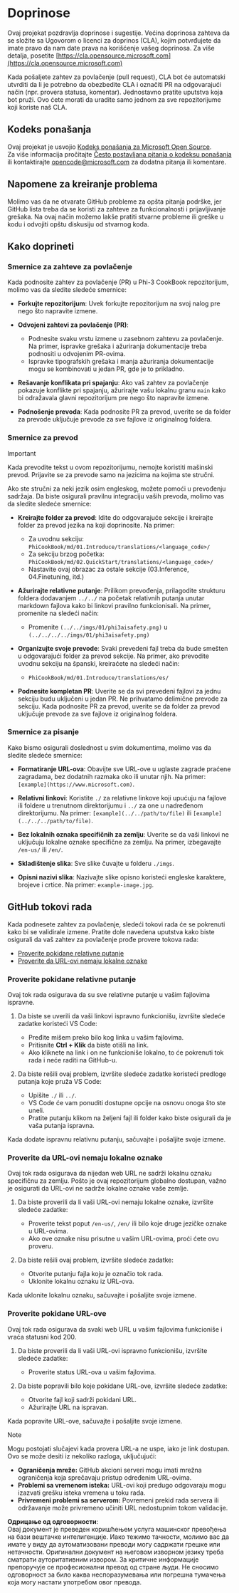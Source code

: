 # Doprinose

Ovaj projekat pozdravlja doprinose i sugestije. Većina doprinosa zahteva da se složite sa Ugovorom o licenci za doprinos (CLA), kojim potvrđujete da imate pravo da nam date prava na korišćenje vašeg doprinosa. Za više detalja, posetite [https://cla.opensource.microsoft.com](https://cla.opensource.microsoft.com)

Kada pošaljete zahtev za povlačenje (pull request), CLA bot će automatski utvrditi da li je potrebno da obezbedite CLA i označiti PR na odgovarajući način (npr. provera statusa, komentar). Jednostavno pratite uputstva koja bot pruži. Ovo ćete morati da uradite samo jednom za sve repozitorijume koji koriste naš CLA.

## Kodeks ponašanja

Ovaj projekat je usvojio [Kodeks ponašanja za Microsoft Open Source](https://opensource.microsoft.com/codeofconduct/).  
Za više informacija pročitajte [Često postavljana pitanja o kodeksu ponašanja](https://opensource.microsoft.com/codeofconduct/faq/) ili kontaktirajte [opencode@microsoft.com](mailto:opencode@microsoft.com) za dodatna pitanja ili komentare.

## Napomene za kreiranje problema

Molimo vas da ne otvarate GitHub probleme za opšta pitanja podrške, jer GitHub lista treba da se koristi za zahteve za funkcionalnosti i prijavljivanje grešaka. Na ovaj način možemo lakše pratiti stvarne probleme ili greške u kodu i odvojiti opštu diskusiju od stvarnog koda.

## Kako doprineti

### Smernice za zahteve za povlačenje

Kada podnosite zahtev za povlačenje (PR) u Phi-3 CookBook repozitorijum, molimo vas da sledite sledeće smernice:

- **Forkujte repozitorijum**: Uvek forkujte repozitorijum na svoj nalog pre nego što napravite izmene.

- **Odvojeni zahtevi za povlačenje (PR)**:
  - Podnesite svaku vrstu izmene u zasebnom zahtevu za povlačenje. Na primer, ispravke grešaka i ažuriranja dokumentacije treba podnositi u odvojenim PR-ovima.
  - Ispravke tipografskih grešaka i manja ažuriranja dokumentacije mogu se kombinovati u jedan PR, gde je to prikladno.

- **Rešavanje konflikata pri spajanju**: Ako vaš zahtev za povlačenje pokazuje konflikte pri spajanju, ažurirajte vašu lokalnu granu `main` kako bi odražavala glavni repozitorijum pre nego što napravite izmene.

- **Podnošenje prevoda**: Kada podnosite PR za prevod, uverite se da folder za prevode uključuje prevode za sve fajlove iz originalnog foldera.

### Smernice za prevod

> [!IMPORTANT]
>
> Kada prevodite tekst u ovom repozitorijumu, nemojte koristiti mašinski prevod. Prijavite se za prevode samo na jezicima na kojima ste stručni.

Ako ste stručni za neki jezik osim engleskog, možete pomoći u prevođenju sadržaja. Da biste osigurali pravilnu integraciju vaših prevoda, molimo vas da sledite sledeće smernice:

- **Kreirajte folder za prevod**: Idite do odgovarajuće sekcije i kreirajte folder za prevod jezika na koji doprinosite. Na primer:
  - Za uvodnu sekciju: `PhiCookBook/md/01.Introduce/translations/<language_code>/`
  - Za sekciju brzog početka: `PhiCookBook/md/02.QuickStart/translations/<language_code>/`
  - Nastavite ovaj obrazac za ostale sekcije (03.Inference, 04.Finetuning, itd.)

- **Ažurirajte relativne putanje**: Prilikom prevođenja, prilagodite strukturu foldera dodavanjem `../../` na početak relativnih putanja unutar markdown fajlova kako bi linkovi pravilno funkcionisali. Na primer, promenite na sledeći način:
  - Promenite `(../../imgs/01/phi3aisafety.png)` u `(../../../../imgs/01/phi3aisafety.png)`

- **Organizujte svoje prevode**: Svaki prevedeni fajl treba da bude smešten u odgovarajući folder za prevod sekcije. Na primer, ako prevodite uvodnu sekciju na španski, kreiraćete na sledeći način:
  - `PhiCookBook/md/01.Introduce/translations/es/`

- **Podnesite kompletan PR**: Uverite se da svi prevedeni fajlovi za jednu sekciju budu uključeni u jedan PR. Ne prihvatamo delimične prevode za sekciju. Kada podnosite PR za prevod, uverite se da folder za prevod uključuje prevode za sve fajlove iz originalnog foldera.

### Smernice za pisanje

Kako bismo osigurali doslednost u svim dokumentima, molimo vas da sledite sledeće smernice:

- **Formatiranje URL-ova**: Obavijte sve URL-ove u uglaste zagrade praćene zagradama, bez dodatnih razmaka oko ili unutar njih. Na primer: `[example](https://www.microsoft.com)`.

- **Relativni linkovi**: Koristite `./` za relativne linkove koji upućuju na fajlove ili foldere u trenutnom direktorijumu i `../` za one u nadređenom direktorijumu. Na primer: `[example](../../path/to/file)` ili `[example](../../../path/to/file)`.

- **Bez lokalnih oznaka specifičnih za zemlju**: Uverite se da vaši linkovi ne uključuju lokalne oznake specifične za zemlju. Na primer, izbegavajte `/en-us/` ili `/en/`.

- **Skladištenje slika**: Sve slike čuvajte u folderu `./imgs`.

- **Opisni nazivi slika**: Nazivajte slike opisno koristeći engleske karaktere, brojeve i crtice. Na primer: `example-image.jpg`.

## GitHub tokovi rada

Kada podnesete zahtev za povlačenje, sledeći tokovi rada će se pokrenuti kako bi se validirale izmene. Pratite dole navedena uputstva kako biste osigurali da vaš zahtev za povlačenje prođe provere tokova rada:

- [Proverite pokidane relativne putanje](../..)
- [Proverite da URL-ovi nemaju lokalne oznake](../..)

### Proverite pokidane relativne putanje

Ovaj tok rada osigurava da su sve relativne putanje u vašim fajlovima ispravne.

1. Da biste se uverili da vaši linkovi ispravno funkcionišu, izvršite sledeće zadatke koristeći VS Code:
    - Pređite mišem preko bilo kog linka u vašim fajlovima.
    - Pritisnite **Ctrl + Klik** da biste otišli na link.
    - Ako kliknete na link i on ne funkcioniše lokalno, to će pokrenuti tok rada i neće raditi na GitHub-u.

1. Da biste rešili ovaj problem, izvršite sledeće zadatke koristeći predloge putanja koje pruža VS Code:
    - Upišite `./` ili `../`.
    - VS Code će vam ponuditi dostupne opcije na osnovu onoga što ste uneli.
    - Pratite putanju klikom na željeni fajl ili folder kako biste osigurali da je vaša putanja ispravna.

Kada dodate ispravnu relativnu putanju, sačuvajte i pošaljite svoje izmene.

### Proverite da URL-ovi nemaju lokalne oznake

Ovaj tok rada osigurava da nijedan web URL ne sadrži lokalnu oznaku specifičnu za zemlju. Pošto je ovaj repozitorijum globalno dostupan, važno je osigurati da URL-ovi ne sadrže lokalne oznake vaše zemlje.

1. Da biste proverili da li vaši URL-ovi nemaju lokalne oznake, izvršite sledeće zadatke:

    - Proverite tekst poput `/en-us/`, `/en/` ili bilo koje druge jezičke oznake u URL-ovima.
    - Ako ove oznake nisu prisutne u vašim URL-ovima, proći ćete ovu proveru.

1. Da biste rešili ovaj problem, izvršite sledeće zadatke:
    - Otvorite putanju fajla koju je označio tok rada.
    - Uklonite lokalnu oznaku iz URL-ova.

Kada uklonite lokalnu oznaku, sačuvajte i pošaljite svoje izmene.

### Proverite pokidane URL-ove

Ovaj tok rada osigurava da svaki web URL u vašim fajlovima funkcioniše i vraća statusni kod 200.

1. Da biste proverili da li vaši URL-ovi ispravno funkcionišu, izvršite sledeće zadatke:
    - Proverite status URL-ova u vašim fajlovima.

2. Da biste popravili bilo koje pokidane URL-ove, izvršite sledeće zadatke:
    - Otvorite fajl koji sadrži pokidani URL.
    - Ažurirajte URL na ispravan.

Kada popravite URL-ove, sačuvajte i pošaljite svoje izmene.

> [!NOTE]
>
> Mogu postojati slučajevi kada provera URL-a ne uspe, iako je link dostupan. Ovo se može desiti iz nekoliko razloga, uključujući:
>
> - **Ograničenja mreže:** GitHub akcioni serveri mogu imati mrežna ograničenja koja sprečavaju pristup određenim URL-ovima.
> - **Problemi sa vremenom isteka:** URL-ovi koji predugo odgovaraju mogu izazvati grešku isteka vremena u toku rada.
> - **Privremeni problemi sa serverom:** Povremeni prekid rada servera ili održavanje može privremeno učiniti URL nedostupnim tokom validacije.

**Одрицање од одговорности**:  
Овај документ је преведен коришћењем услуга машинског превођења на бази вештачке интелигенције. Иако тежимо тачности, молимо вас да имате у виду да аутоматизовани преводи могу садржати грешке или нетачности. Оригинални документ на његовом изворном језику треба сматрати ауторитативним извором. За критичне информације препоручује се професионални превод од стране људи. Не сносимо одговорност за било каква неспоразумевања или погрешна тумачења која могу настати употребом овог превода.